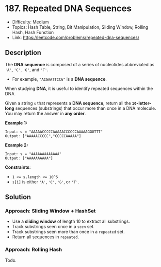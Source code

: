 # 187. Repeated DNA Sequences

- Difficulty: Medium
- Topics: Hash Table, String, Bit Manipulation, Sliding Window, Rolling Hash, Hash Function
- Link: https://leetcode.com/problems/repeated-dna-sequences/

## Description

The **DNA sequence** is composed of a series of nucleotides abbreviated as `'A'`, `'C'`, `'G'`, and `'T'`.

- For example, `"ACGAATTCCG"` is a **DNA sequence**.

When studying **DNA**, it is useful to identify repeated sequences within the DNA.

Given a string `s` that represents a **DNA sequence**, return all the **`10`-letter-long** sequences (substrings) that occur more than once in a DNA molecule. You may return the answer in **any order**.

**Example 1:**

```
Input: s = "AAAAACCCCCAAAAACCCCCCAAAAAGGGTTT"
Output: ["AAAAACCCCC","CCCCCAAAAA"]
```

**Example 2:**

```
Input: s = "AAAAAAAAAAAAA"
Output: ["AAAAAAAAAA"]
```

**Constraints:**

- `1 <= s.length <= 10^5`
- `s[i]` is either `'A'`, `'C'`, `'G'`, or `'T'`.

## Solution

### Approach: Sliding Window + HashSet

- Use a **sliding window** of length 10 to extract all substrings.
- Track substrings seen once in a `seen` set.
- Track substrings seen more than once in a `repeated` set.
- Return all sequences in `repeated`.

### Approach: Rolling Hash

Todo.
